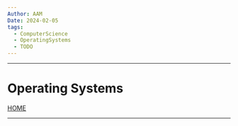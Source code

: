 ```yaml
---
Author: AAM
Date: 2024-02-05
tags:
  - ComputerScience
  - OperatingSystems
  - TODO
---
```


---
# Operating Systems

[HOME](/README.md)

---

